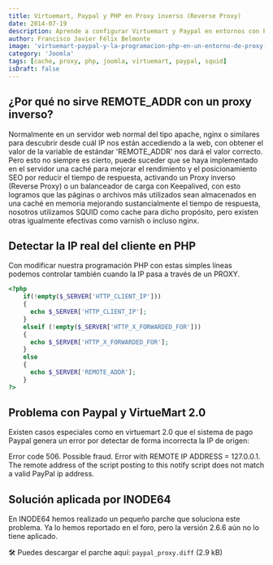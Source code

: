 ```yaml
---
title: Virtuemart, Paypal y PHP en Proxy inverso (Reverse Proxy)
date: 2014-07-19
description: Aprende a configurar Virtuemart y Paypal en entornos con Proxy inverso, optimizando el rendimiento y solucionando errores comunes en la programación PHP.
author: Francisco Javier Félix Belmonte
image: 'virtuemart-paypal-y-la-programacion-php-en-un-entorno-de-proxy-inverso-reverse-proxy'
category: 'Joomla'
tags: [cache, proxy, php, joomla, virtuemart, paypal, squid]
isDraft: false
---
```


## ¿Por qué no sirve REMOTE_ADDR con un proxy inverso?

Normalmente en un servidor web normal del tipo apache, nginx o similares para descubrir desde cuál IP nos están accediendo a la web, con obtener el valor de la variable de estándar 'REMOTE_ADDR' nos dará el valor correcto. Pero esto no siempre es cierto, puede suceder que se haya implementado en el servidor una caché para mejorar el rendimiento y el posicionamiento SEO por reducir el tiempo de respuesta, activando un Proxy inverso (Reverse Proxy) o un balanceador de carga con Keepalived, con esto logramos que las páginas o archivos más utilizados sean almacenados en una caché en memoria mejorando sustancialmente el tiempo de respuesta, nosotros utilizamos SQUID como cache para dicho propósito, pero existen otras igualmente efectivas como varnish o incluso nginx.

## Detectar la IP real del cliente en PHP

Con modificar nuestra programación PHP con estas simples líneas podemos controlar también cuando la IP pasa a través de un PROXY.

```php
<?php
    if(!empty($_SERVER['HTTP_CLIENT_IP']))
    {
      echo $_SERVER['HTTP_CLIENT_IP'];
    }
    elseif (!empty($_SERVER['HTTP_X_FORWARDED_FOR']))
    {
      echo $_SERVER['HTTP_X_FORWARDED_FOR'];
    }
    else
    {
      echo $_SERVER['REMOTE_ADDR'];
    }
?>
```

## Problema con Paypal y VirtueMart 2.0

Existen casos especiales como en virtuemart 2.0 que el sistema de pago Paypal genera un error por detectar de forma incorrecta la IP de origen:

Error code 506. Possible fraud. Error with REMOTE IP ADDRESS = 127.0.0.1.
The remote address of the script posting to this notify script does not match a valid PayPal ip address.

## Solución aplicada por INODE64

En INODE64 hemos realizado un pequeño parche que soluciona este problema. Ya lo hemos reportado en el foro, pero la versión 2.6.6 aún no lo tiene aplicado.

🛠️ Puedes descargar el parche aquí: `paypal_proxy.diff` (2.9 kB)
